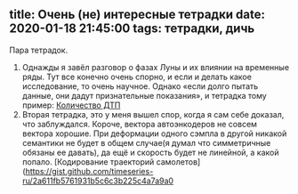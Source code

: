 title: Очень (не) интересные тетрадки
date: 2020-01-18 21:45:00
tags: тетрадки, дичь
---

Пара тетрадок.
1. Однажды я завёл разговор о фазах Луны и их влиянии на временные ряды. Тут все конечно очень спорно, и если и делать какое исследование, то очень научное. Однако «если долго пытать данные, они дадут признательные показания», и тетрадка тому пример: [Количество ДТП](https://gist.github.com/timeseries-ru/862aac88cb1f2c561b142e413ed79093)
2. Вторая тетрадка, это у меня вышел спор, когда я сам себе доказал, что заблуждался. Короче, вектора автоэнкодеров не совсем вектора хорошие. При деформации одного сэмпла в другой никакой семантики не будет в общем случае(я думал что симметричные обязаны ее давать), да ещё и скорость будет не линейной, а какой попало. [Кодирование траекторий самолетов](https://gist.github.com/timeseries-ru/2a611fb5761931b5c6c3b225c4a7a9a0